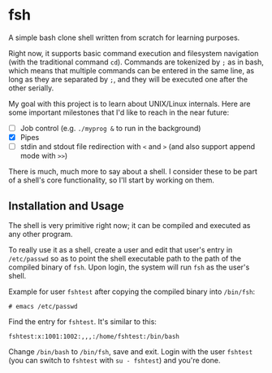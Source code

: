 # fsh

A simple bash clone shell written from scratch for learning purposes.

Right now, it supports basic command execution and filesystem navigation (with the traditional command `cd`). Commands are tokenized by `;` as in bash, which means that multiple commands can be entered in the same line, as long as they are separated by `;`, and they will be executed one after the other serially.

My goal with this project is to learn about UNIX/Linux internals. Here are some important milestones that I'd like to reach in the near future:

- [ ] Job control (e.g. `./myprog &` to run in the background)
- [X] Pipes
- [ ] stdin and stdout file redirection with `<` and `>` (and also support append mode with `>>`)

There is much, much more to say about a shell. I consider these to be part of a shell's core functionality, so I'll start by working on them.

## Installation and Usage

The shell is very primitive right now; it can be compiled and executed as any other program.

To really use it as a shell, create a user and edit that user's entry in `/etc/passwd` so as to point the shell executable path to the path of the compiled binary of `fsh`. Upon login, the system will run `fsh` as the user's shell.

Example for user `fshtest` after copying the compiled binary into `/bin/fsh`:

```
# emacs /etc/passwd
```

Find the entry for `fshtest`. It's similar to this:

```
fshtest:x:1001:1002:,,,:/home/fshtest:/bin/bash
```

Change `/bin/bash` to `/bin/fsh`, save and exit. Login with the user `fshtest` (you can switch to `fshtest` with `su - fshtest`) and you're done.
